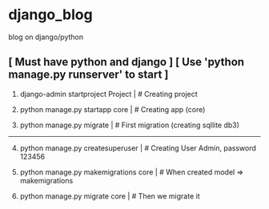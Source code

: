 # django_blog
blog on django/python

[ Must have python and django ]
[ Use 'python manage.py runserver' to start ]
----------------------------------------------------------------------------

1) django-admin startproject Project | # Creating project

2) python manage.py startapp core | # Creating app (core)

3) python manage.py migrate | # First migration (creating sqllite db3)

----------------------------------------------------------------------------

4) python manage.py createsuperuser | # Creating User Admin, password 123456

5) python manage.py makemigrations core | # When created model => makemigrations

6) python manage.py migrate core | # Then we migrate it

